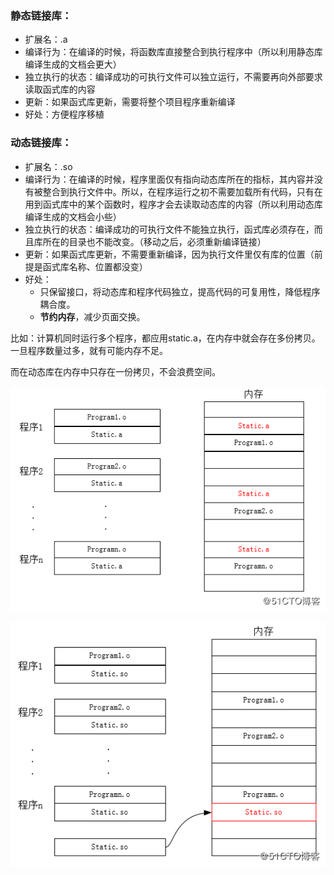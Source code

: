 ### 静态链接库：

- 扩展名：.a
- 编译行为：在编译的时候，将函数库直接整合到执行程序中（所以利用静态库编译生成的文档会更大）
- 独立执行的状态：编译成功的可执行文件可以独立运行，不需要再向外部要求读取函式库的内容
- 更新：如果函式库更新，需要将整个项目程序重新编译
- 好处：方便程序移植

### 动态链接库：

- 扩展名：.so
- 编译行为：在编译的时候，程序里面仅有指向动态库所在的指标，其内容并没有被整合到执行文件中。所以，在程序运行之初不需要加载所有代码，只有在用到函式库中的某个函数时，程序才会去读取动态库的内容（所以利用动态库编译生成的文档会小些）
- 独立执行的状态：编译成功的可执行文件不能独立执行，函式库必须存在，而且库所在的目录也不能改变。（移动之后，必须重新编译链接）
- 更新：如果函式库更新，不需要重新编译，因为执行文件里仅有库的位置（前提是函式库名称、位置都没变）
- 好处：
	- 只保留接口，将动态库和程序代码独立，提高代码的可复用性，降低程序耦合度。
	- **节约内存**，减少页面交换。

比如：计算机同时运行多个程序，都应用static.a，在内存中就会存在多份拷贝。一旦程序数量过多，就有可能内存不足。

而在动态库在内存中只存在一份拷贝，不会浪费空间。

![动态链接库.so和静态链接库.a的区别](res/c1ac9e877547c35f9eab03706c76bf6e.png)

![动态链接库.so和静态链接库.a的区别](res/52e70c167f72433e897ae7fc2464d714.png)



